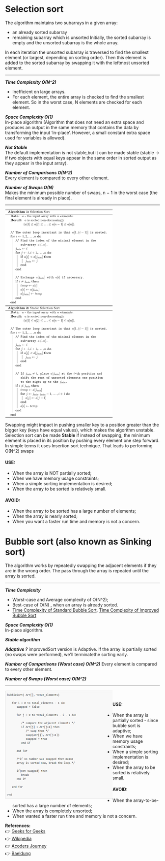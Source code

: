 # Selection sort

The algorithm maintains two subarrays in a given array:
- an already sorted subarray
- remaining subarray which is unsorted
Initially, the sorted subarray is empty and the unsorted subarray is the whole array.

In each iteration the unsorted subarray is traversed to find the smallest element (or largest, depending on sorting order). Then this element is added to the sorted subarray by swapping it with the leftmost unsorted element.

--------------------------------
***Time Complexity O(N^2)***  
- Inefficient on large arrays.
- For each element, the entire array is checked to find the smallest element. So in the worst case, N elements are checked for each element.

***Space Complexity O(1)***  
In-place algorithm (Algorithm that does not need an extra space and produces an output in the same memory that contains the data by transforming the input ‘in-place’. However, a small constant extra space used for variables is allowed).  

***Not Stable***  
The default implementation is not stable,but it can be made stable (stable -> if two objects with equal keys appear in the same order in sorted output as they appear in the input array).

***Number of Comparisons O(N^2)***  
Every element is compared to every other element.

***Number of Swaps O(N)***  
Makes the minimum possible number of swaps, n − 1 in the worst case (the final element is already in place).  

--------------------------------

<img src="imgs/Selection_Sort_Baeldung_on_Computer_Science.png" width="350" align="left"/>
<img src="imgs/Selection_Sort_Stable_Baeldung_on_Computer_Science.png" width="350" align="center"/>

Swapping might impact in pushing smaller key to a position greater than the bigger key (keys have equal values), which makes the algorithm unstable.  
Selection sort can be made **Stable** if instead of swapping, the minimum element is placed in its position by pushing every element one step forward. In simple terms it uses Insertion sort technique. That leads to performing O(N^2) swaps


#### USE:
- When the array is NOT partially sorted;
- When we have memory usage constraints;
- When a simple sorting implementation is desired;
- When the array to be sorted is relatively small.

#### AVOID:
- When the array to be sorted has a large number of elements;
- When the array is nearly sorted;
- When you want a faster run time and memory is not a concern.
  
  
  

# Bubble sort (also known as Sinking sort)

The algorithm works by repeatedly swapping the adjacent elements if they are in the wrong order. The pass through the array is repeated until the array is sorted.

--------------------------------
***Time Complexity***  
- Worst-case and Average complexity of O(N^2);
- Best-case of O(N) , when an array is already sorted.
- [Time Complexity of Standard Bubble Sort](https://www.baeldung.com/cs/bubble-sort-time-complexity#time-complexity-analysis), 
[Time Complexity of Improved Bubble Sort](https://www.baeldung.com/cs/bubble-sort-time-complexity#2-time-complexity-of-improved-bubble-sort)



***Space Complexity O(1)***  
In-place algorithm.

***Stable algorithm*** 

***Adaptive ?*** 
improvedSort version is Adaptive. If the array is partially sorted (no swaps were performed), we'll terminatethe sorting early.

***Number of Comparisons (Worst case) O(N^2)***
Every element is compared to every other element.

***Number of Swaps (Worst case) O(N^2)***

--------------------------------

<img src="imgs/Bubble_Sort.png" width="350" align="left"/> <br />  
     
#### USE:
- When the array is partially sorted - since bubble sort is adaptive;
- When we have memory usage constraints;
- When a simple sorting implementation is desired;
- When the array to be sorted is relatively small.

#### AVOID:
- When the array-to-be-sorted has a large number of elements;
- When the array is completely  unsorted;
- When wanted a faster run time and memory is not a concern.






**References:**  
:point_right: [Geeks for Geeks](https://www.geeksforgeeks.org/sorting-algorithms/)  
:point_right: [Wikipedia](https://en.wikipedia.org/wiki/Sorting_algorithm)  
:point_right: [Acoders Journey](https://www.acodersjourney.com/tag/programming-interviews/)  
:point_right: [Baeldung](https://www.baeldung.com/cs/category/algorithms/sorting)  
